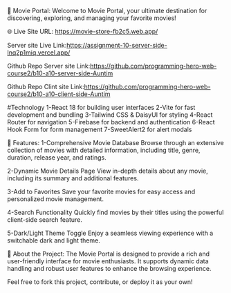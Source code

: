 🎥 Movie Portal:
Welcome to Movie Portal, your ultimate destination for discovering, exploring, and managing your favorite movies!

🌐 Live Site URL: https://movie-store-fb2c5.web.app/

   Server site Live Link:https://assignment-10-server-side-lnq2p1miq.vercel.app/

Github Repo Server site Link:https://github.com/programming-hero-web-course2/b10-a10-server-side-Auntim

Github Repo Clint site Link:https://github.com/programming-hero-web-course2/b10-a10-client-side-Auntim

#Technology
1-React 18 for building user interfaces
2-Vite for fast development and bundling
3-Tailwind CSS & DaisyUI for styling
4-React Router for navigation
5-Firebase for backend and authentication
6-React Hook Form for form management
7-SweetAlert2 for alert modals

📌 Features:
1-Comprehensive Movie Database
Browse through an extensive collection of movies with detailed information, including title, genre, duration, release year, and ratings.

2-Dynamic Movie Details Page
View in-depth details about any movie, including its summary and additional features.

3-Add to Favorites
Save your favorite movies for easy access and personalized movie management.

4-Search Functionality
Quickly find movies by their titles using the powerful client-side search feature.

5-Dark/Light Theme Toggle
Enjoy a seamless viewing experience with a switchable dark and light theme.


🌟 About the Project:
The Movie Portal is designed to provide a rich and user-friendly interface for movie enthusiasts. It supports dynamic data handling and robust user features to enhance the browsing experience.

Feel free to fork this project, contribute, or deploy it as your own!

